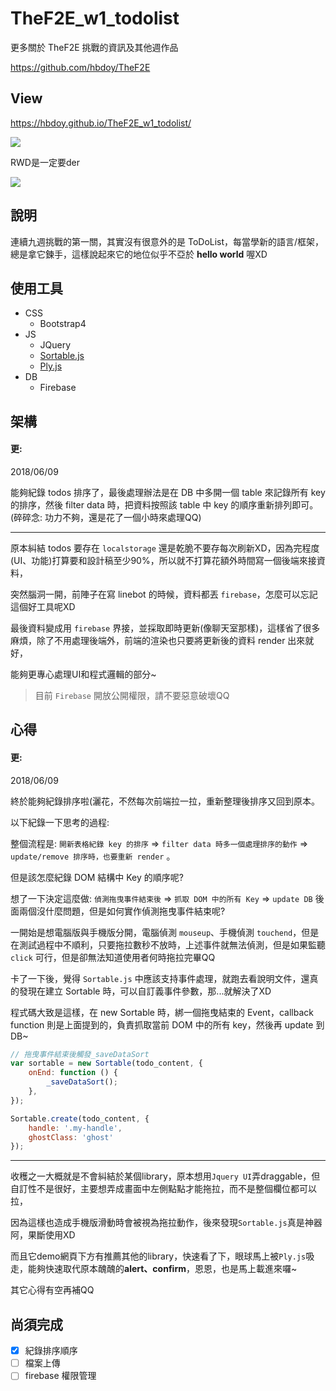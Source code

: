 # TheF2E_w1_todolist
更多關於 TheF2E 挑戰的資訊及其他週作品

https://github.com/hbdoy/TheF2E

## View
https://hbdoy.github.io/TheF2E_w1_todolist/

![](https://i.imgur.com/CU5ipE8.png)

RWD是一定要der

![](https://i.imgur.com/qbT570E.png)

## 說明
連續九週挑戰的第一關，其實沒有很意外的是 ToDoList，每當學新的語言/框架，總是拿它鍊手，這樣說起來它的地位似乎不亞於 **hello world** 喔XD

## 使用工具
- CSS
  - Bootstrap4
- JS
  - JQuery
  - [Sortable.js](https://github.com/RubaXa/Sortable)
  - [Ply.js](https://github.com/RubaXa/Ply)
- DB
  - Firebase

## 架構
#### 更:
2018/06/09

能夠紀錄 todos 排序了，最後處理辦法是在 DB 中多開一個 table 來記錄所有 key 的排序，然後 filter data 時，把資料按照該 table 中 key 的順序重新排列即可。(碎碎念: 功力不夠，還是花了一個小時來處理QQ)

------

原本糾結 todos 要存在 `localstorage` 還是乾脆不要存每次刷新XD，因為完程度(UI、功能)打算要和設計稿至少90%，所以就不打算花額外時間寫一個後端來接資料，

突然腦洞一開，前陣子在寫 linebot 的時候，資料都丟 ``firebase``，怎麼可以忘記這個好工具呢XD

最後資料變成用 ``firebase`` 界接，並採取即時更新(像聊天室那樣)，這樣省了很多麻煩，除了不用處理後端外，前端的渲染也只要將更新後的資料 render 出來就好，

能夠更專心處理UI和程式邏輯的部分~

> 目前 ``Firebase`` 開放公開權限，請不要惡意破壞QQ

## 心得
#### 更:
2018/06/09

終於能夠紀錄排序啦(灑花，不然每次前端拉一拉，重新整理後排序又回到原本。

以下紀錄一下思考的過程:

整個流程是: ``開新表格紀錄 key 的排序`` => ``filter data 時多一個處理排序的動作`` => ``update/remove 排序時，也要重新 render`` 。

但是該怎麼紀錄 DOM 結構中 Key 的順序呢?

想了一下決定這麼做: ``偵測拖曳事件結束後`` => ``抓取 DOM 中的所有 Key`` => ``update DB``
後面兩個沒什麼問題，但是如何實作偵測拖曳事件結束呢?

一開始是想電腦版與手機版分開，電腦偵測 ``mouseup``、手機偵測 ``touchend``，但是在測試過程中不順利，只要拖拉數秒不放時，上述事件就無法偵測，但是如果監聽 ``click`` 可行，但是卻無法知道使用者何時拖拉完畢QQ

卡了一下後，覺得 ``Sortable.js`` 中應該支持事件處理，就跑去看說明文件，還真的發現在建立 Sortable 時，可以自訂義事件參數，那...就解決了XD

程式碼大致是這樣，在 new Sortable 時，綁一個拖曳結束的 Event，callback function 則是上面提到的，負責抓取當前 DOM 中的所有 key，然後再 update 到 DB~
```javascript
// 拖曳事件結束後觸發_saveDataSort
var sortable = new Sortable(todo_content, {
    onEnd: function () {
        _saveDataSort();
    },
});

Sortable.create(todo_content, {
    handle: '.my-handle',
    ghostClass: 'ghost'
});
```

------

收穫之一大概就是不會糾結於某個library，原本想用``Jquery UI``弄draggable，但自訂性不是很好，主要想弄成畫面中左側點點才能拖拉，而不是整個欄位都可以拉，

因為這樣也造成手機版滑動時會被視為拖拉動作，後來發現``Sortable.js``真是神器阿，果斷使用XD

而且它demo網頁下方有推薦其他的library，快速看了下，眼球馬上被``Ply.js``吸走，能夠快速取代原本醜醜的**alert、confirm**，恩恩，也是馬上載進來囉~

其它心得有空再補QQ

## 尚須完成
- [X] 紀錄排序順序
- [ ] 檔案上傳
- [ ] firebase 權限管理
